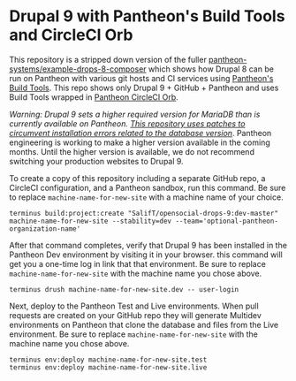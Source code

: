# Drupal 9 with Pantheon's Build Tools and CircleCI Orb

This repository is a stripped down version of the fuller [pantheon-systems/example-drops-8-composer](https://github.com/pantheon-systems/example-drops-8-composer) which shows how Drupal 8 can be run on Pantheon with various git hosts and CI services using [Pantheon's Build Tools](https://pantheon.io/docs/guides/build-tools). This repo shows only Drupal 9 + GitHub + Pantheon and uses Build Tools wrapped in [Pantheon CircleCI Orb](https://github.com/pantheon-systems/circleci-orb).


_Warning: Drupal 9 sets a higher required version for MariaDB than is currently available on Pantheon. [This repository uses patches to circumvent installation errors related to the database version](https://github.com/pantheon-systems/drupal-9-with-circleci-orb/blob/e86429c338ec3064965bc7a6bc7bd47ec0f03b81/composer.json#L44)_. Pantheon engineering is working to make a higher version available in the coming months. Until the higher version is available, we do not recommend switching your production websites to Drupal 9.

To create a copy of this repository including a separate GitHub repo, a CircleCI configuration, and a Pantheon sandbox, run this command. Be sure to replace `machine-name-for-new-site` with a machine name of your choice.

```
terminus build:project:create "SalifT/opensocial-drops-9:dev-master" machine-name-for-new-site --stability=dev --team='optional-pantheon-organization-name'
```

After that command completes, verify that Drupal 9 has been installed in the Pantheon Dev environment by visiting it in your browser. this command will get you a one-time log in link that that environment. Be sure to replace `machine-name-for-new-site` with the machine name you chose above.

```
terminus drush machine-name-for-new-site.dev -- user-login
```

Next, deploy to the Pantheon Test and Live environments. When pull requests are created on your GitHub repo they will generate Multidev environments on Pantheon that clone the database and files from the Live environment. Be sure to replace `machine-name-for-new-site` with the machine name you chose above.


```
terminus env:deploy machine-name-for-new-site.test
terminus env:deploy machine-name-for-new-site.live
```
